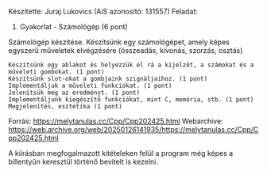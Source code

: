 Készítette: Juraj Lukovics (AiS azonosító: 131557)
Feladat:
1. Gyakorlat - Számológép (6 pont)

Számológép készítése. Készítsünk egy számológépet, amely képes egyszerű műveletek elvégzésére (összeadás, kivonás, szorzás, osztás)

    Készítsünk egy ablakot és helyezzük el rá a kijelzőt, a számokat és a műveleti gombokat. (1 pont)
    Készítsünk slot-okat a gombjaink szignáljaihoz. (1 pont)
    Implementáljuk a műveleti funkciókat. (1 pont)
    Jelenítsük meg az eredményt. (1 pont)
    Implementáljunk kiegészítő funkciókat, mint C, memória, stb. (1 pont)
    Megjelenítés, esztétika (1 pont)

Forrás: https://melytanulas.cc/Cpp/Cpp202425.html
Webarchive: https://web.archive.org/web/20250126141935/https://melytanulas.cc/Cpp/Cpp202425.html

A kiírásban megfogalmazott kitételeken felül a program még képes a billentyűn keresztül történő bevitelt is kezelni.
